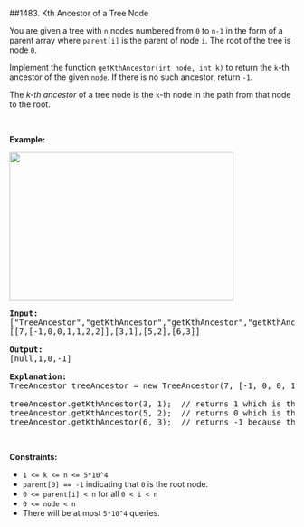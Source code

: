 ##1483. Kth Ancestor of a Tree Node
<p>You are given a tree with&nbsp;<code>n</code>&nbsp;nodes numbered from&nbsp;<code>0</code>&nbsp;to&nbsp;<code>n-1</code>&nbsp;in the form of a parent array where <code>parent[i]</code>&nbsp;is the parent of node <code>i</code>. The root of the tree is node <code>0</code>.</p>

<p>Implement the function&nbsp;<code>getKthAncestor</code><code>(int node, int k)</code>&nbsp;to return the <code>k</code>-th ancestor of the given&nbsp;<code>node</code>. If there is no such ancestor, return&nbsp;<code>-1</code>.</p>

<p>The&nbsp;<em>k-th&nbsp;</em><em>ancestor</em>&nbsp;of a tree node is the <code>k</code>-th node&nbsp;in the path&nbsp;from that node to the root.</p>

<p>&nbsp;</p>

<p><strong>Example:</strong></p>

<p><strong><img alt="" src="https://assets.leetcode.com/uploads/2019/08/28/1528_ex1.png" style="width: 396px; height: 262px;" /></strong></p>

<pre>
<b>Input:</b>
[&quot;TreeAncestor&quot;,&quot;getKthAncestor&quot;,&quot;getKthAncestor&quot;,&quot;getKthAncestor&quot;]
[[7,[-1,0,0,1,1,2,2]],[3,1],[5,2],[6,3]]

<b>Output:</b>
[null,1,0,-1]

<b>Explanation:</b>
TreeAncestor treeAncestor = new TreeAncestor(7, [-1, 0, 0, 1, 1, 2, 2]);

treeAncestor.getKthAncestor(3, 1);  // returns 1 which is the parent of 3
treeAncestor.getKthAncestor(5, 2);  // returns 0 which is the grandparent of 5
treeAncestor.getKthAncestor(6, 3);  // returns -1 because there is no such ancestor
</pre>

<p>&nbsp;</p>
<p><strong>Constraints:</strong></p>

<ul>
	<li><code>1 &lt;= k &lt;=&nbsp;n &lt;= 5*10^4</code></li>
	<li><code>parent[0] == -1</code>&nbsp;indicating that&nbsp;<code>0</code>&nbsp;is the root node.</li>
	<li><code>0 &lt;= parent[i] &lt; n</code>&nbsp;for all&nbsp;<code>0 &lt;&nbsp;i &lt; n</code></li>
	<li><code>0 &lt;= node &lt; n</code></li>
	<li>There will be at most <code>5*10^4</code> queries.</li>
</ul>